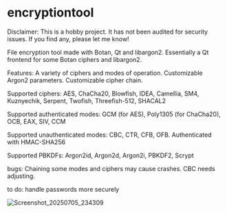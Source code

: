 # encryptiontool

Disclaimer: This is a hobby project. It has not been audited for security issues. If you find any, please let me know!

File encryption tool made with Botan, Qt and libargon2. Essentially a Qt frontend for some Botan ciphers and libargon2. 

Features: A variety of ciphers and modes of operation. Customizable Argon2 parameters. Customizable cipher chain. 

Supported ciphers: AES, ChaCha20, Blowfish, IDEA, Camellia, SM4, Kuznyechik, Serpent, Twofish, Threefish-512, SHACAL2

Supported authenticated modes: GCM (for AES), Poly1305 (for ChaCha20), OCB, EAX, SIV, CCM

Supported unauthenticated modes: CBC, CTR, CFB, OFB. Authenticated with HMAC-SHA256

Supported PBKDFs: Argon2id, Argon2d, Argon2i, PBKDF2, Scrypt

bugs: Chaining some modes and ciphers may cause crashes. CBC needs adjusting.

to do: handle passwords more securely

![Screenshot_20250705_234309](https://github.com/user-attachments/assets/ab9e5620-7c0e-4655-af27-e67c362f2ade)
